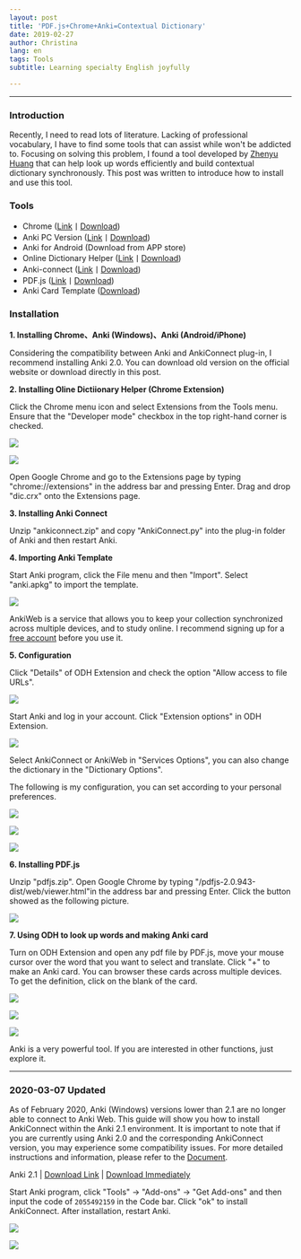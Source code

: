 ```yaml
---
layout: post
title: 'PDF.js+Chrome+Anki=Contextual Dictionary'
date: 2019-02-27
author: Christina
lang: en
tags: Tools
subtitle: Learning specialty English joyfully

---
```



---

### **Introduction**

Recently, I need to read lots of literature. Lacking of professional vocabulary, I have to find some tools that can assist while won't be addicted to. Focusing on solving this problem, I found a tool developed by [Zhenyu Huang](https://www.laohuang.net/20180213/online-dictionary-helper/) that can help look up words efficiently and build contextual dictionary synchronously. This post was written to introduce how to install and use this tool.

### **Tools**

* Chrome ([Link](https://www.google.com/chrome/)丨[Download](https://github.com/ChristinaHyh/ICE-9/releases/download/1.0/chrome.exe)) 
* Anki PC Version ([Link](https://apps.ankiweb.net/)丨[Download](https://github.com/ChristinaHyh/ICE-9/releases/download/1.0/anki-2.0.exe))
* Anki for Android (Download from APP store)
* Online Dictionary Helper ([Link](https://chrome.google.com/webstore/detail/online-dictionary-helper/lppjdajkacanlmpbbcdkccjkdbpllajb?hl=zh-CN)丨[Download](https://github.com/ChristinaHyh/ICE-9/releases/download/1.0/dic.crx)) 
* Anki-connect ([Link](https://github.com/FooSoft/anki-connect)丨[Download](https://github.com/ChristinaHyh/ICE-9/releases/download/1.0/ankiconnect.zip))
* PDF.js ([Link](https://mozilla.github.io/pdf.js/)丨[Download](https://github.com/ChristinaHyh/ICE-9/releases/download/1.0/pdfjs.zip))
* Anki Card Template ([Download](https://github.com/ChristinaHyh/ICE-9/releases/download/1.0/anki.apkg))

### **Installation**

**1. Installing  Chrome、Anki (Windows)、Anki (Android/iPhone)**

Considering the compatibility between Anki and AnkiConnect plug-in, I recommend installing Anki 2.0. You can download old version on the official website or download directly in this post.

**2. Installing Oline Dictiionary Helper (Chrome Extension)**

Click the Chrome menu icon and select Extensions from the Tools menu. Ensure that the "Developer mode" checkbox in the top right-hand corner is checked.
      
![](/assets/img/a.png)

![](/assets/img/b.png)
      
Open Google Chrome and go to the Extensions page by typing "chrome://extensions" in the address bar and pressing Enter. Drag and drop "dic.crx" onto the Extensions page.

**3. Installing Anki Connect** 

Unzip "ankiconnect.zip" and copy "AnkiConnect.py" into the plug-in folder of Anki and then restart Anki.
      
**4. Importing Anki Template**

Start Anki program, click the File menu and then "Import". Select "anki.apkg" to import the template.
      
![](/assets/img/d.png)
      
AnkiWeb is a service that allows you to keep your collection synchronized across multiple devices, and to study online. I recommend signing up for a [free account](https://ankiweb.net/) before you use it.

**5. Configuration**

Click "Details" of ODH Extension and check the option "Allow access to file URLs".

![](/assets/img/e.png)
      
Start Anki and log in your account. Click "Extension options" in ODH Extension.
      
![](/assets/img/f.png)
      
Select AnkiConnect or AnkiWeb in "Services Options", you can also change the dictionary in the "Dictionary Options".
      
The following is my configuration, you can set according to your personal preferences.
      
![](/assets/img/g.png)

![](/assets/img/h.png)

![](/assets/img/i.png)      
        
**6. Installing PDF.js**

Unzip "pdfjs.zip". Open Google Chrome by typing "/pdfjs-2.0.943-dist/web/viewer.html"in the address bar and pressing Enter.  Click the button showed as the following picture.

![](/assets/img/j.png)

**7. Using ODH to look up words and making Anki card**

Turn on ODH Extension and open any pdf file by PDF.js, move your mouse cursor over the word that you want to select and translate. Click "+" to make an Anki card. You can browser these cards across multiple devices. To get the definition, click on the blank of the card.
       
![](/assets/img/k.png)

![](/assets/img/l.png)

![](/assets/img/m.png)

Anki is a very powerful tool. If you are interested in other functions, just explore it.

---

### 2020-03-07 Updated

As of February 2020, Anki (Windows) versions lower than 2.1 are no longer able to connect to Anki Web. This guide will show you how to install AnkiConnect within the Anki 2.1 environment. It is important to note that if you are currently using Anki 2.0 and the corresponding AnkiConnect version, you may experience some compatibility issues. For more detailed instructions and information, please refer to the [Document](https://ankiweb.net/shared/info/2055492159).

Anki 2.1 | [Download Link](https://apps.ankiweb.net/) | [Download Immediately](https://github.com/ChristinaHyh/ICE-9/releases/download/1.0/anki-2.1.exe) 

Start Anki program, click "Tools" → "Add-ons" → "Get Add-ons" and then input the code of `2055492159` in the Code bar. Click "ok" to install AnkiConnect. After installation, restart Anki.

![](/assets/img/2020-03-07_193146.png)

![](/assets/img/2020-03-07_193250.png)

